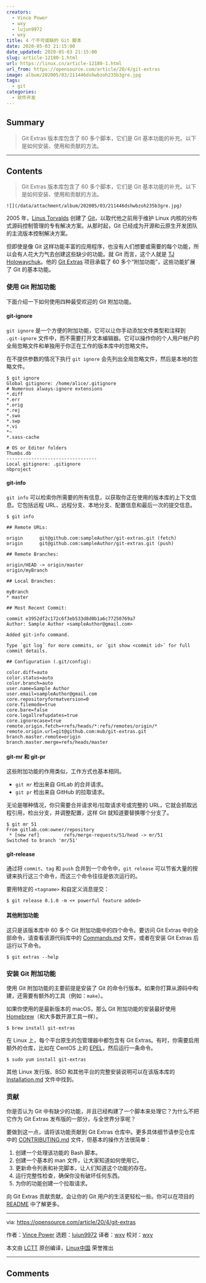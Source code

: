 ```yaml
---
creators:
  - Vince Power
  - wxy
  - lujun9972
  - wxy
title: 4 个不可或缺的 Git 脚本
date: 2020-05-03 21:15:00
date_updated: 2020-05-03 21:15:00
slug: article-12180-1.html
url: https://linux.cn/article-12180-1.html
url_from: https://opensource.com/article/20/4/git-extras
image: album/202005/03/211446dshwbzoh235b3gre.jpg
tags:
  - git
categories:
  - 软件开发
---
```


## Summary

> Git Extras 版本库包含了 60 多个脚本，它们是 Git 基本功能的补充。以下是如何安装、使用和贡献的方法。

***

<!-- more -->

## Contents

> 
> Git Extras 版本库包含了 60 多个脚本，它们是 Git 基本功能的补充。以下是如何安装、使用和贡献的方法。
> 
> 
> 

`![](/data/attachment/album/202005/03/211446dshwbzoh235b3gre.jpg)`

2005 年，[Linus Torvalds](https://en.wikipedia.org/wiki/Linus_Torvalds) 创建了 [Git](https://git-scm.com/)，以取代他之前用于维护 Linux 内核的分布式源码控制管理的专有解决方案。从那时起，Git 已经成为开源和云原生开发团队的主流版本控制解决方案。

但即使是像 Git 这样功能丰富的应用程序，也没有人们想要或需要的每个功能，所以会有人花大力气去创建这些缺少的功能。就 Git 而言，这个人就是 [TJ Holowaychuk](https://github.com/tj)。他的 [Git Extras](https://github.com/tj/git-extras) 项目承载了 60 多个“附加功能”，这些功能扩展了 Git 的基本功能。

### 使用 Git 附加功能

下面介绍一下如何使用四种最受欢迎的 Git 附加功能。

#### git-ignore

`git ignore` 是一个方便的附加功能，它可以让你手动添加文件类型和注释到 `.git-ignore` 文件中，而不需要打开文本编辑器。它可以操作你的个人用户帐户的全局忽略文件和单独用于你正在工作的版本库中的忽略文件。

在不提供参数的情况下执行 `git ignore` 会先列出全局忽略文件，然后是本地的忽略文件。

```shell
$ git ignore
Global gitignore: /home/alice/.gitignore
# Numerous always-ignore extensions
*.diff
*.err
*.orig
*.rej
*.swo
*.swp
*.vi
*~
*.sass-cache

# OS or Editor folders
Thumbs.db
---------------------------------
Local gitignore: .gitignore
nbproject
```

#### git-info

`git info` 可以检索你所需要的所有信息，以获取你正在使用的版本库的上下文信息。它包括远程 URL、远程分支、本地分支、配置信息和最后一次的提交信息。

```shell
$ git info

## Remote URLs:

origin      git@github.com:sampleAuthor/git-extras.git (fetch)
origin      git@github.com:sampleAuthor/git-extras.git (push)

## Remote Branches:

origin/HEAD -> origin/master
origin/myBranch

## Local Branches:

myBranch
* master

## Most Recent Commit:

commit e3952df2c172c6f3eb533d8d0b1a6c77250769a7
Author: Sample Author <sampleAuthor@gmail.com>

Added git-info command.

Type ´git log´ for more commits, or ´git show <commit id>´ for full commit details.

## Configuration (.git/config):

color.diff=auto
color.status=auto
color.branch=auto
user.name=Sample Author
user.email=sampleAuthor@gmail.com
core.repositoryformatversion=0
core.filemode=true
core.bare=false
core.logallrefupdates=true
core.ignorecase=true
remote.origin.fetch=+refs/heads/*:refs/remotes/origin/*
remote.origin.url=git@github.com:mub/git-extras.git
branch.master.remote=origin
branch.master.merge=refs/heads/master
```

#### git-mr 和 git-pr

这些附加功能的作用类似，工作方式也基本相同。

* `git mr` 检出来自 GitLab 的合并请求。
* `git pr` 检出来自 GitHub 的拉取请求。

无论是哪种情况，你只需要合并请求号/拉取请求号或完整的 URL，它就会抓取远程引用，检出分支，并调整配置，这样 Git 就知道要替换哪个分支了。

```shell
$ git mr 51
From gitlab.com:owner/repository
 * [new ref]         refs/merge-requests/51/head -> mr/51
Switched to branch 'mr/51'
```

#### git-release

通过将 `commit`、`tag` 和 `push` 合并到一个命令中，`git release` 可以节省大量的按键来执行这三个命令，而这三个命令往往是依次运行的。

要用特定的 `<tagname>` 和自定义消息提交：

```shell
$ git release 0.1.0 -m <+ powerful feature added>
```

#### 其他附加功能

这只是该版本库中 60 多个 Git 附加功能中的四个命令。要访问 Git Extras 中的全部命令，请查看该源代码库中的 [Commands.md](https://github.com/tj/git-extras/blob/master/Commands.md) 文件，或者在安装 Git Extras 后运行以下命令。

```shell
$ git extras --help
```

### 安装 Git 附加功能

使用 Git 附加功能的主要前提是安装了 Git 的命令行版本。如果你打算从源码中构建，还需要有额外的工具（例如：`make`）。

如果你使用的是最新版本的 macOS，那么 Git 附加功能的安装最好使用 [Homebrew](https://brew.sh/)（和大多数开源工具一样）。

```shell
$ brew install git-extras
```

在 Linux 上，每个平台原生的包管理器中都包含有 Git Extras。有时，你需要启用额外的仓库，比如在 CentOS 上的 [EPEL](https://fedoraproject.org/wiki/EPEL)，然后运行一条命令。

```shell
$ sudo yum install git-extras
```

其他 Linux 发行版、BSD 和其他平台的完整安装说明可以在该版本库的 [Installation.md](https://github.com/tj/git-extras/blob/master/Installation.md) 文件中找到。

### 贡献

你是否认为 Git 中有缺少的功能，并且已经构建了一个脚本来处理它？为什么不把它作为 Git Extras 发布版的一部分，与全世界分享呢？

要做到这一点，请将该功能贡献到 Git Extras 仓库中。更多具体细节请参见仓库中的 [CONTRIBUTING.md](https://github.com/tj/git-extras/blob/master/CONTRIBUTING.md) 文件，但基本的操作方法很简单：

1. 创建一个处理该功能的 Bash 脚本。
2. 创建一个基本的 man 文件，让大家知道如何使用它。
3. 更新命令列表和补完脚本，让人们知道这个功能的存在。
4. 运行完整性检查，确保你没有破坏任何东西。
5. 为你的功能创建一个拉取请求。

向 Git Extras 贡献贡献，会让你的 Git 用户的生活更轻松一些。你可以在项目的 [README](https://github.com/tj/git-extras/blob/master/Readme.md) 中了解更多。

---

via: <https://opensource.com/article/20/4/git-extras>

作者：[Vince Power](https://opensource.com/users/vincepower) 选题：[lujun9972](https://github.com/lujun9972) 译者：[wxy](https://github.com/wxy) 校对：[wxy](https://github.com/wxy)

本文由 [LCTT](https://github.com/LCTT/TranslateProject) 原创编译，[Linux中国](https://linux.cn/) 荣誉推出

***

## Comments
